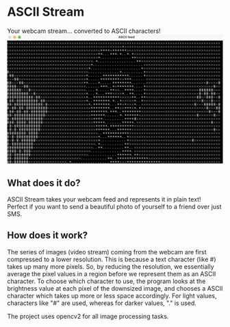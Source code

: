 # ASCII Stream
Your webcam stream... converted to ASCII characters! 
![Demo image](images/demo.png)

## What does it do?
ASCII Stream takes your webcam feed and represents it in plain text! Perfect if you want to send a beautiful photo of yourself to a friend over just SMS. 

## How does it work?
The series of images (video stream) coming from the webcam are first compressed to a lower resolution. This is because a text character (like #) takes up many more pixels. So, by reducing the resolution, we essentially average the pixel values in a region before we represent them as an ASCII character. To choose which character to use, the program looks at the brightness value at each pixel of the downsized image, and chooses a ASCII character which takes up more or less space accordingly. For light values, characters like "#" are used, whereas for darker values, "." is used. 

The project uses opencv2 for all image processing tasks. 
